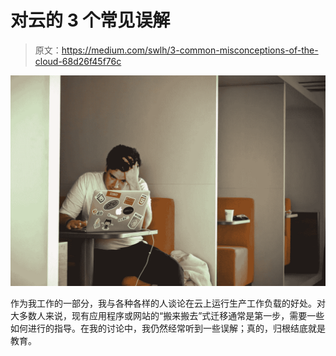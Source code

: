 # 对云的 3 个常见误解

> 原文：<https://medium.com/swlh/3-common-misconceptions-of-the-cloud-68d26f45f76c>

![](img/3292df00794638443188c60aacda0961.png)

作为我工作的一部分，我与各种各样的人谈论在云上运行生产工作负载的好处。对大多数人来说，现有应用程序或网站的“搬来搬去”式迁移通常是第一步，需要一些如何进行的指导。在我的讨论中，我仍然经常听到一些误解；真的，归根结底就是教育。